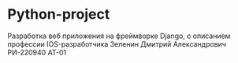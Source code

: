 # Python-project
Разработка веб приложения на фреймворке Django, с описанием профессии IOS-разработчика
Зеленин Дмитрий Александрович РИ-220940 АТ-01
